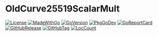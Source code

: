 # OldCurve25519ScalarMult
[![License](https://img.shields.io/badge/License-BSD%203--Clause-blue.svg)](https://github.com/johnsonjh/OldCurve25519ScalarMult/blob/main/LICENSE)
[![MadeWithGo](https://img.shields.io/badge/Made%20with-Go-1f425f.svg)](http://golang.org)
[![GoVersion](https://img.shields.io/github/go-mod/go-version/johnsonjh/OldCurve25519ScalarMult.svg)](https://github.com/johnsonjh/OldCurve25519ScalarMult/blob/master/go.mod)
[![PkgGoDev](https://pkg.go.dev/badge/github.com/johnsonjh/OldCurve25519ScalarMult)](https://pkg.go.dev/github.com/johnsonjh/OldCurve25519ScalarMult)
[![GoReportCard](https://goreportcard.com/badge/github.com/johnsonjh/OldCurve25519ScalarMult)](https://goreportcard.com/report/github.com/johnsonjh/OldCurve25519ScalarMult)
[![GitHubRelease](https://img.shields.io/github/release/johnsonjh/OldCurve25519ScalarMult.svg)](https://github.com/johnsonjh/OldCurve25519ScalarMult/releases/)
[![GitHubTag](https://img.shields.io/github/tag/johnsonjh/OldCurve25519ScalarMult.svg)](https://github.com/johnsonjh/OldCurve25519ScalarMult/tags/)
[![LocCount](https://img.shields.io/tokei/lines/github/johnsonjh/OldCurve25519ScalarMult.svg)](https://github.com/XAMPPRocky/tokei)

